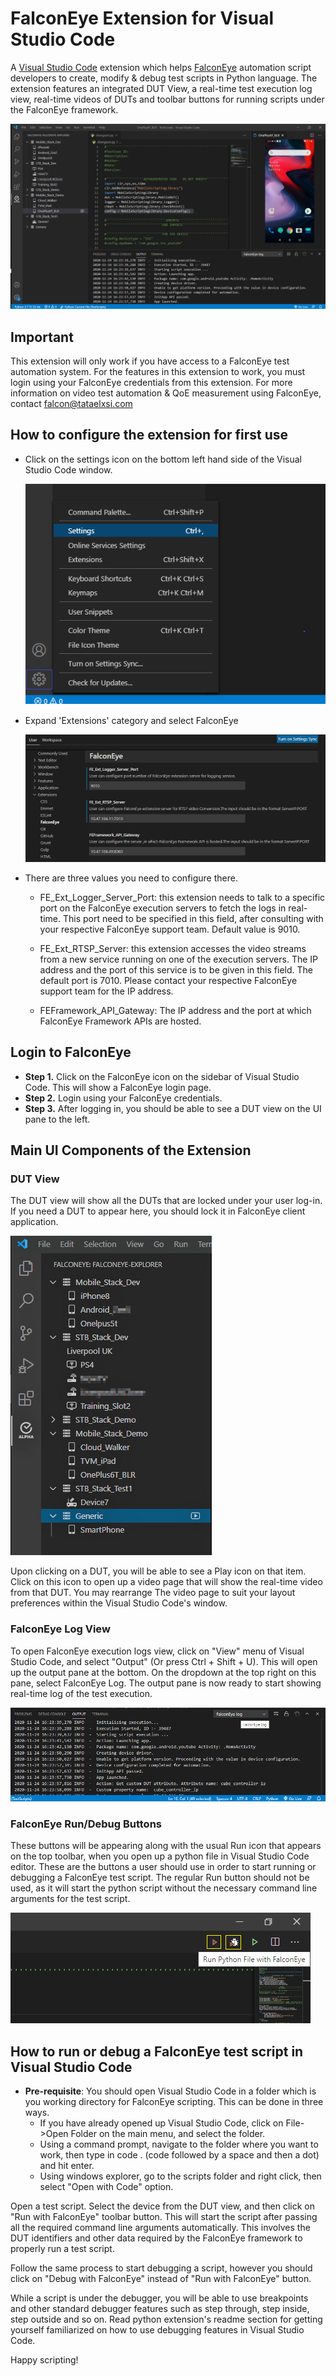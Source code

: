 # FalconEye Extension for Visual Studio Code

A [Visual Studio Code](https://code.visualstudio.com/) extension which helps [FalconEye](https://tataelxsi.com/Falconeye/index.html) automation script developers to create, modify & debug test scripts in Python language. The extension features an integrated DUT View, a real-time test execution log view, real-time videos of DUTs and toolbar buttons for running scripts under the FalconEye framework. 

<img src=images/falconeye-overall-view.png >

## Important
This extension will only work if you have access to a FalconEye test automation system. For the features in this extension to work, you must login using your FalconEye credentials from this extension. For more information on video test automation & QoE measurement using FalconEye, contact falcon@tataelxsi.com

## How to configure the extension for first use

- Click on the settings icon on the bottom left hand side of the Visual Studio Code window.

     <img src=images/settings.png >
	 

	 
- Expand 'Extensions' category and select FalconEye

     <img src=images/falcon_settings.png >
	 
- There are three values you need to configure there. 
	- FE_Ext_Logger_Server_Port:  this extension needs to talk to a specific port on the FalconEye execution servers to fetch the logs in real-time. This port need to be specified in this field, after consulting with your respective FalconEye support team. Default value is 9010.
	
	- FE_Ext_RTSP_Server: this extension accesses the video streams from a new service running on one of the execution servers. The IP address and the port of this service is to be given in this field. The default port is 7010. Please contact your respective FalconEye support team for the IP address. 
	
	- FEFramework_API_Gateway: The IP address and the port at which FalconEye Framework APIs are hosted.

## Login to FalconEye

-   **Step 1.** Click on the FalconEye icon on the sidebar of Visual Studio Code. This will show a FalconEye login page.
-   **Step 2.** Login using your FalconEye credentials.
-   **Step 3.** After logging in, you should be able to see a DUT view on the UI pane to the left.

## Main UI Components of the Extension

### DUT View 

The DUT view will show all the DUTs that are locked under your user log-in. If you need a DUT to appear here, you should lock it in FalconEye client application. 

<img src=images/falconeye-dut-view.png>

Upon clicking on a DUT, you will be able to see a Play icon on that item. Click on this icon to open up a video page that will show the real-time video from that DUT. You may rearrange The video page to suit your layout preferences within the Visual Studio Code's window.

### FalconEye Log View

To open FalconEye execution logs view, click on "View" menu of Visual Studio Code, and select "Output" (Or press Ctrl + Shift + U). This will open up the output pane at the bottom. On the dropdown at the top right on this pane, select FalconEye Log. The output pane is now ready to start showing real-time log of the test execution.

<img src=images/falconeye-log-view.png>

### FalconEye Run/Debug Buttons

These buttons will be appearing along with the usual Run icon that appears on the top toolbar, when you open up a python file in Visual Studio Code editor. These are the buttons a user should use in order to start running or debugging a FalconEye test script. The regular Run button should not be used, as it will start the python script without the necessary command line arguments for the test script.

<img src=images/falconeye-debug-buttons.png>

## How to run or debug a FalconEye test script in Visual Studio Code

- **Pre-requisite**: You should open Visual Studio Code in a folder which is you working directory for FalconEye scripting. This can be done in three ways. 
	- If you have already opened up Visual Studio Code, click on File->Open Folder on the main menu, and select the folder.
	- Using a command prompt, navigate to the folder where you want to work, then type in code . (code followed by a space and then a dot) and hit enter.
	- Using windows explorer, go to the scripts folder and right click, then select "Open with Code" option.

Open a test script. Select the device from the DUT view, and then click on "Run with FalconEye" toolbar button. This will start the script after passing all the required command line arguments automatically. This involves the DUT identifiers and other data required by the FalconEye framework to properly run a test script.

Follow the same process to start debugging a script, however you should click on "Debug with FalconEye" instead of "Run with FalconEye" button.

While a script is under the debugger, you will be able to use breakpoints and other standard debugger features such as step through, step inside, step outside and so on. Read python extension's readme section for getting yourself familiarized on how to use debugging features in Visual Studio Code. 

Happy scripting!
